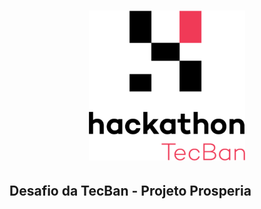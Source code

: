 <h1 align="center">
    <img alt="#Delicinha" title="TecBan" src="./.github/logo-tecban.svg" width="250px" />
</h1>

## Desafio da TecBan - Projeto Prosperia
